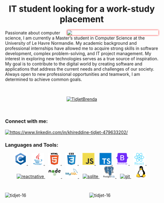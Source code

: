 <div>
    <div align="center">
      <h1 align="center">IT student looking for a work-study placement</h1>
    </div>
    <div align="right">
      <img src="https://github.com/TidjetBrenda/TidjetBrenda/blob/main/profil_gif.gif" align="right" height="" width="300" style="box-shadow: 0 0 5px red;" />
    </div>  
    <div align="left">
    Passionate about computer science, I am currently a Master’s student in Computer Science at the University of Le Havre Normandie. My academic background and professional internships have allowed me to acquire strong skills in software development, complex problem-solving, and IT project management. My interest in exploring new technologies serves as a true source of inspiration. My goal is to contribute to the digital world by creating software and applications that address the current needs and challenges of our society. Always open to new professional opportunities and teamwork, I am determined to achieve common goals.
    </div> 
</div>
<br/>
<br/>
<div>
    <p align="center"> <a href="https://github.com/ryo-ma/github-profile-trophy"><img src="https://github-profile-trophy.vercel.app/?username=TidjetBrenda" alt="TidjetBrenda" /></a> </p> 
</div>
<br/>
<div>
    <h3 align="left">Connect with me:</h3>
    <p align="left">
    <a href="https://www.linkedin.com/in/brenda-tidjet-39a315218/" target="blank"><img align="center" src="https://raw.githubusercontent.com/rahuldkjain/github-profile-readme-generator/master/src/images/icons/Social/linked-in-alt.svg" alt="https://www.linkedin.com/in/khireddine-tidjet-479633202/" height="30" width="40" /></a>
    </p>
</div>
<div>
<h3 align="left">Languages and Tools:</h3>
<p align="center"> 
    <a href="https://www.cprogramming.com/" target="_blank" rel="noreferrer"> 
        <img src="https://raw.githubusercontent.com/devicons/devicon/master/icons/c/c-original.svg" alt="c" width="40" height="40"/> 
    </a>
    &nbsp;&nbsp;
    <a href="https://www.java.com" target="_blank" rel="noreferrer"> 
        <img src="https://raw.githubusercontent.com/devicons/devicon/master/icons/java/java-original.svg" alt="java" width="40" height="40"/> 
    </a>
    &nbsp;&nbsp;
    <a href="https://www.w3.org/html/" target="_blank" rel="noreferrer"> 
        <img src="https://raw.githubusercontent.com/devicons/devicon/master/icons/html5/html5-original-wordmark.svg" alt="html5" width="40" height="40"/> 
    </a>
    &nbsp;&nbsp;
    <a href="https://www.w3schools.com/css/" target="_blank" rel="noreferrer"> 
        <img src="https://raw.githubusercontent.com/devicons/devicon/master/icons/css3/css3-original-wordmark.svg" alt="css3" width="40" height="40"/> 
    </a>
    &nbsp;&nbsp;
    <a href="https://developer.mozilla.org/en-US/docs/Web/JavaScript" target="_blank" rel="noreferrer"> 
        <img src="https://raw.githubusercontent.com/devicons/devicon/master/icons/javascript/javascript-original.svg" alt="javascript" width="40" height="40"/> 
    </a> 
    &nbsp;&nbsp;
    <a href="https://www.typescriptlang.org/" target="_blank" rel="noreferrer"> 
        <img src="https://raw.githubusercontent.com/devicons/devicon/master/icons/typescript/typescript-original.svg" alt="typescript" width="40" height="40"/> 
    </a>
    <!-- &nbsp;&nbsp;
    <a href="https://sass-lang.com" target="_blank" rel="noreferrer"> 
        <img src="https://raw.githubusercontent.com/devicons/devicon/master/icons/sass/sass-original.svg" alt="sass" width="40" height="40"/> 
    </a>  -->
    &nbsp;&nbsp;
    <a href="https://getbootstrap.com" target="_blank" rel="noreferrer"> 
        <img src="https://raw.githubusercontent.com/devicons/devicon/master/icons/bootstrap/bootstrap-plain-wordmark.svg" alt="bootstrap" width="40" height="40"/> 
    </a>
    &nbsp;&nbsp;
    <a href="https://reactjs.org/" target="_blank" rel="noreferrer"> 
        <img src="https://raw.githubusercontent.com/devicons/devicon/master/icons/react/react-original-wordmark.svg" alt="react" width="40" height="40"/> 
    </a>
    &nbsp;&nbsp;
    <a href="https://reactnative.dev/" target="_blank" rel="noreferrer"> 
        <img src="https://reactnative.dev/img/header_logo.svg" alt="reactnative" width="40" height="40"/> 
    </a> 
    &nbsp;&nbsp;
    <a href="https://nodejs.org" target="_blank" rel="noreferrer"> 
        <img src="https://raw.githubusercontent.com/devicons/devicon/master/icons/nodejs/nodejs-original-wordmark.svg" alt="nodejs" width="40" height="40"/> 
    </a> 
    &nbsp;&nbsp;
    <a href="https://www.mysql.com/" target="_blank" rel="noreferrer"> 
        <img src="https://raw.githubusercontent.com/devicons/devicon/master/icons/mysql/mysql-original-wordmark.svg" alt="mysql" width="40" height="40"/> 
    </a> 
    &nbsp;&nbsp;
    <a href="https://www.sqlite.org/" target="_blank" rel="noreferrer"> 
        <img src="https://www.vectorlogo.zone/logos/sqlite/sqlite-icon.svg" alt="sqlite" width="40" height="40"/> 
    </a> 
    &nbsp;&nbsp;
    <a href="https://www.postgresql.org" target="_blank" rel="noreferrer"> 
        <img src="https://raw.githubusercontent.com/devicons/devicon/master/icons/postgresql/postgresql-original-wordmark.svg" alt="postgresql" width="40" height="40"/>      
    </a>
    &nbsp;&nbsp;
    <a href="https://git-scm.com/" target="_blank" rel="noreferrer"> 
        <img src="https://www.vectorlogo.zone/logos/git-scm/git-scm-icon.svg" alt="git" width="40" height="40"/> 
    </a> 
    <!-- &nbsp;&nbsp;
    <a href="https://www.docker.com/" target="_blank" rel="noreferrer"> 
        <img src="https://raw.githubusercontent.com/devicons/devicon/master/icons/docker/docker-original-wordmark.svg" alt="docker" width="40" height="40"/> 
    </a> -->
    &nbsp;&nbsp;
    <a href="https://www.linux.org/" target="_blank" rel="noreferrer"> 
        <img src="https://raw.githubusercontent.com/devicons/devicon/master/icons/linux/linux-original.svg" alt="linux" width="40" height="40"/> 
    </a> 
    <!-- &nbsp;&nbsp;
    <a href="https://postman.com" target="_blank" rel="noreferrer"> 
        <img src="https://www.vectorlogo.zone/logos/getpostman/getpostman-icon.svg" alt="postman" width="40" height="40"/> 
    </a>  -->
    <!-- &nbsp;&nbsp;
    <a href="https://www.python.org" target="_blank" rel="noreferrer">
        <img src="https://raw.githubusercontent.com/devicons/devicon/master/icons/python/python-original.svg" alt="python" width="40" height="40"/>
    </a> -->

    

</p>
</div>
<br/>
<div>
    <p> <img align="left" src="https://github-readme-stats.vercel.app/api/top-langs?username=TidjetBrenda&show_icons=true&locale=en&layout=compact" alt="tidjet-16" width="40%"/></p>
    <p> <img align="right" src="https://github-readme-stats.vercel.app/api?username=TidjetBrenda&show_icons=true&locale=en" alt="tidjet-16" width="45%"/></p>
</div>
